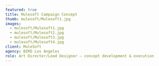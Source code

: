 ```yaml
---
featured: true
title: Mulesoft Campaign Concept
thumb: mulesoft/Mulesoft1.jpg
images:
  - mulesoft/Mulesoft1.jpg
  - mulesoft/Mulesoft2.jpg
  - mulesoft/Mulesoft3.jpg
  - mulesoft/Mulesoft4.jpg
client: MuleSoft
agency: BIRD Los Angeles
role: Art Director/Lead Designer – concept development & execution
---
```

